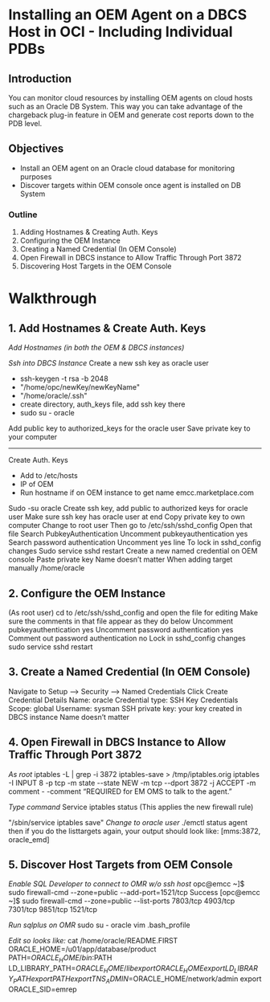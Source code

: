 # Installing an OEM Agent on a DBCS Host in OCI - Including Individual PDBs 

## Introduction
You can monitor cloud resources by installing OEM agents on cloud hosts such as an Oracle DB System. This way you can take advantage of the chargeback plug-in feature in OEM and generate cost reports down to the PDB level.

## Objectives
* Install an OEM agent on an Oracle cloud database for monitoring purposes
* Discover targets within OEM console once agent is installed on DB System

### Outline
1. Adding Hostnames & Creating Auth. Keys
2. Configuring the OEM Instance
3. Creating a Named Credential (In OEM Console)
4. Open Firewall in DBCS instance to Allow Traffic Through Port 3872
5. Discovering Host Targets in the OEM Console

# Walkthrough

## 1. Add Hostnames & Create Auth. Keys
*Add Hostnames (in both the OEM & DBCS instances)*

*Ssh into DBCS Instance*
Create a new ssh key as oracle user

* ssh-keygen -t rsa -b 2048
* "/home/opc/newKey/newKeyName"
* "/home/oracle/.ssh"
* create directory, auth_keys file, add ssh key there
* sudo su - oracle

Add public key to authorized_keys for the oracle user
Save private key to your computer

------------------------------------------------------
Create Auth. Keys

* Add to /etc/hosts
* IP of OEM
 * Run hostname if on OEM instance to get name
<IP address>    emcc.marketplace.com
 
Sudo -su oracle
Create ssh key, add public to authorized keys for oracle user
  Make sure ssh key has oracle user at end
  Copy private key to own computer
Change to root user
Then go to /etc/ssh/sshd_config
  Open that file
  Search PubkeyAuthentication
    Uncomment pubkeyauthentication yes
  Search password authentication
    Uncomment yes line
  To lock in sshd_config changes
    Sudo service sshd restart
Create a new named credential on OEM console
  Paste private key
  Name doesn’t matter
When adding target manually
  /home/oracle

## 2. Configure the OEM Instance

(As root user)
cd to /etc/ssh/sshd_config and open the file for editing
Make sure the comments in that file appear as they do below
 Uncomment pubkeyauthentication yes 
 Uncomment password authentication yes
 Comment out password authentication no
Lock in sshd_config changes
 sudo service sshd restart

## 3. Create a Named Credential (In OEM Console)

Navigate to Setup —> Security —> Named Credentials
Click Create
Credential Details
 Name: oracle
 Credential type: SSH Key Credentials
 Scope: global
 Username: sysman
 SSH private key: your key created in DBCS instance
Name doesn’t matter


## 4. Open Firewall in DBCS Instance to Allow Traffic Through Port 3872

*As root*
 iptables -L | grep -i 3872
 iptables-save > /tmp/iptables.orig
 iptables -I INPUT 8 -p tcp -m state --state NEW -m tcp --dport 3872 -j ACCEPT -m comment - -comment “REQUIRED for EM OMS to talk to the agent.” 
 
*Type command*
 Service iptables status (This applies the new firewall rule)
 
 "/sbin/service iptables save"
*Change to oracle user*
./emctl status agent
then if you do the listtargets again, your output should look like:
[mms:3872, oracle_emd]

## 5. Discover Host Targets from OEM Console

*Enable SQL Developer to connect to OMR w/o ssh host*
opc@emcc ~]$ sudo firewall-cmd --zone=public --add-port=1521/tcp
Success
[opc@emcc ~]$ sudo firewall-cmd --zone=public --list-ports
7803/tcp 4903/tcp 7301/tcp 9851/tcp 1521/tcp

*Run sqlplus on OMR*
sudo su - oracle
vim .bash_profile

*Edit so looks like:*
cat /home/oracle/README.FIRST
ORACLE_HOME=/u01/app/database/product
PATH=$ORACLE_HOME/bin:$PATH
LD_LIBRARY_PATH=$ORACLE_HOME/lib
export ORACLE_HOME
export LD_LIBRARY_PATH
export PATH
export TNS_ADMIN=$ORACLE_HOME/network/admin
export ORACLE_SID=emrep







